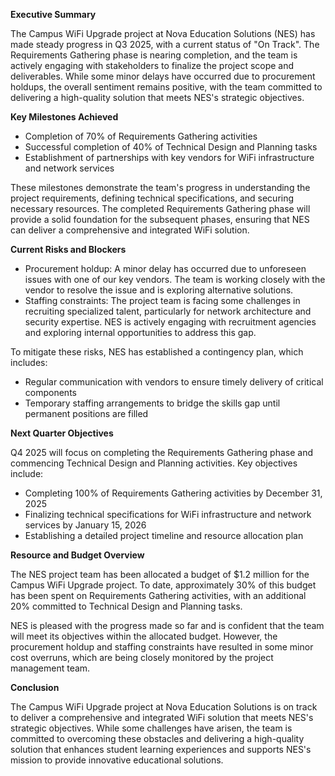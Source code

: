 **Executive Summary**

The Campus WiFi Upgrade project at Nova Education Solutions (NES) has made steady progress in Q3 2025, with a current status of "On Track". The Requirements Gathering phase is nearing completion, and the team is actively engaging with stakeholders to finalize the project scope and deliverables. While some minor delays have occurred due to procurement holdups, the overall sentiment remains positive, with the team committed to delivering a high-quality solution that meets NES's strategic objectives.

**Key Milestones Achieved**

* Completion of 70% of Requirements Gathering activities
* Successful completion of 40% of Technical Design and Planning tasks
* Establishment of partnerships with key vendors for WiFi infrastructure and network services

These milestones demonstrate the team's progress in understanding the project requirements, defining technical specifications, and securing necessary resources. The completed Requirements Gathering phase will provide a solid foundation for the subsequent phases, ensuring that NES can deliver a comprehensive and integrated WiFi solution.

**Current Risks and Blockers**

* Procurement holdup: A minor delay has occurred due to unforeseen issues with one of our key vendors. The team is working closely with the vendor to resolve the issue and is exploring alternative solutions.
* Staffing constraints: The project team is facing some challenges in recruiting specialized talent, particularly for network architecture and security expertise. NES is actively engaging with recruitment agencies and exploring internal opportunities to address this gap.

To mitigate these risks, NES has established a contingency plan, which includes:

* Regular communication with vendors to ensure timely delivery of critical components
* Temporary staffing arrangements to bridge the skills gap until permanent positions are filled

**Next Quarter Objectives**

Q4 2025 will focus on completing the Requirements Gathering phase and commencing Technical Design and Planning activities. Key objectives include:

* Completing 100% of Requirements Gathering activities by December 31, 2025
* Finalizing technical specifications for WiFi infrastructure and network services by January 15, 2026
* Establishing a detailed project timeline and resource allocation plan

**Resource and Budget Overview**

The NES project team has been allocated a budget of $1.2 million for the Campus WiFi Upgrade project. To date, approximately 30% of this budget has been spent on Requirements Gathering activities, with an additional 20% committed to Technical Design and Planning tasks.

NES is pleased with the progress made so far and is confident that the team will meet its objectives within the allocated budget. However, the procurement holdup and staffing constraints have resulted in some minor cost overruns, which are being closely monitored by the project management team.

**Conclusion**

The Campus WiFi Upgrade project at Nova Education Solutions is on track to deliver a comprehensive and integrated WiFi solution that meets NES's strategic objectives. While some challenges have arisen, the team is committed to overcoming these obstacles and delivering a high-quality solution that enhances student learning experiences and supports NES's mission to provide innovative educational solutions.